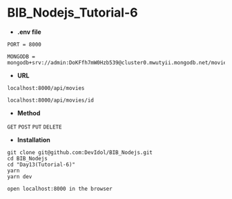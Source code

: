 # BIB_Nodejs_Tutorial-6

- **.env file**
```
PORT = 8000

MONGODB = mongodb+srv://admin:DoKFfh7mW0Hzb539@cluster0.mwutyii.mongodb.net/movies
```

- **URL**
```
localhost:8000/api/movies

localhost:8000/api/movies/id
```

- **Method**

`GET`
`POST`
`PUT`
`DELETE`



- **Installation**
```
git clone git@github.com:DevIdol/BIB_Nodejs.git
cd BIB_Nodejs
cd "Day13(Tutorial-6)"
yarn
yarn dev

open localhost:8000 in the browser